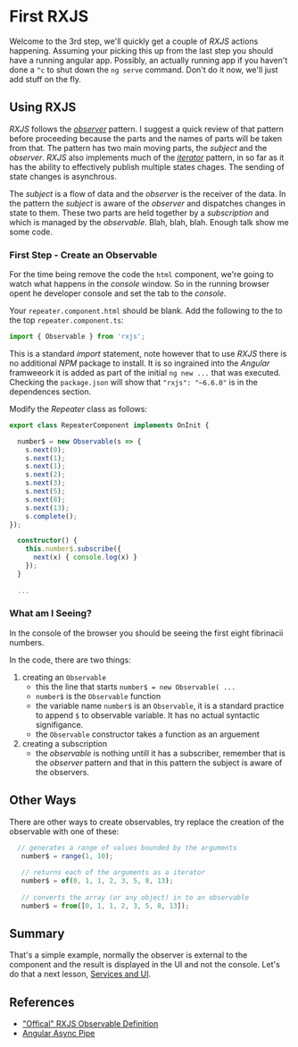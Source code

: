 # First RXJS

Welcome to the 3rd step, we'll quickly get a couple of _RXJS_ actions happening.  Assuming your picking this up from the last step you should have a running angular app.  Possibly, an actually running app if you haven't done a `^c` to shut down the `ng serve` command.  Don't do it now, we'll just add stuff on the fly.

## Using RXJS

_RXJS_ follows the [_observer_](https://en.wikipedia.org/wiki/Observer_pattern) pattern.  I suggest a quick review of that pattern before proceeding because the parts and the names of parts will be taken from that.  The pattern has two main moving parts, the _subject_ and the _observer_.  _RXJS_ also implements much of the [_iterator_]() pattern, in so far as it has the ability to effectively publish multiple states chages.  The sending of state changes is asynchrous.

The _subject_ is a flow of data and the _observer_ is the receiver of the data.  In the pattern the _subject_ is aware of the _observer_ and dispatches changes in state to them.  These two parts are held together by a _subscription_ and which is managed by the _observable_.  Blah, blah, blah.  Enough talk show me some code.

### First Step - Create an Observable

For the time being remove the code the `html` component, we're going to watch what happens in the _console_ window.  So in the running browser opent he developer console and set the tab to the _console_.

Your `repeater.component.html` should be blank.  Add the following to the to the top `repeater.component.ts`:

```ts
import { Observable } from 'rxjs';
```
    
This is a standard _import_ statement, note however that to use _RXJS_ there is no additional _NPM_ package to install. It is so ingrained into the _Angular_ framweeork it is added as part of the initial `ng new ...` that was executed.  Checking the `package.json` will show that `"rxjs": "~6.6.0"` is in the dependences section. 

Modify the _Repeater_ class as follows:

```ts
export class RepeaterComponent implements OnInit {

  number$ = new Observable(s => {
    s.next(0);
    s.next(1);
    s.next(1);
    s.next(2);
    s.next(3);
    s.next(5);
    s.next(8);
    s.next(13);
    s.complete();
});

  constructor() {
    this.number$.subscribe({
      next(x) { console.log(x) }
    });
  }
  
  ... 
```

### What am I Seeing?

In the console of the browser you should be seeing the first eight fibrinacii numbers.

In the code, there are two things:

1. creating an `Observable`
   - this the line that starts `number$ = new Observable( ...`
   - `number$` is the `Observable` function
   - the variable name `number$` is an `Observable`, it is a standard practice to append `$` to observable variable.  It has no actual syntactic signifigance.
   - the `Observable` constructor takes a function as an arguement
1. creating a subscription 
   - the _observable_ is nothing untill it has a subscriber, remember that is the _observer_ pattern and that in this pattern the subject is aware of the observers.

## Other Ways

There are other ways to create observables, try replace the creation of the observable with one of these:

```ts
  // generates a range of values bounded by the arguments
   number$ = range(1, 10);
   
   // returns each of the arguments as a iterator
   number$ = of(0, 1, 1, 2, 3, 5, 8, 13);
   
   // converts the array (or any object) in to an observable
   number$ = from([0, 1, 1, 2, 3, 5, 8, 13]);
```

## Summary

That's a simple example, normally the observer is external to the component and the result is displayed in the UI and not the console.  Let's do that a next lesson, [Services and UI](/010_Services_and_UI/ReadMe.md).

## References

- ["Offical" RXJS Observable Definition](https://rxjs.dev/guide/observable)
- [Angular Async Pipe](https://angular.io/api/common/AsyncPipe)